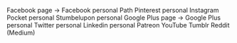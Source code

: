 Facebook page -> Facebook personal
Path
Pinterest personal
Instagram
Pocket personal
Stumbelupon personal
Google Plus page -> Google Plus personal
Twitter personal
Linkedin personal
Patreon
YouTube
Tumblr
Reddit
(Medium)

